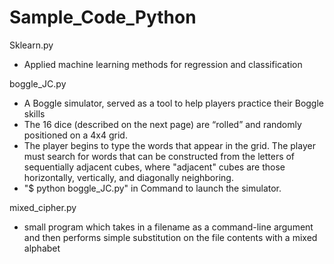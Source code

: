 # Sample_Code_Python

Sklearn.py
- Applied machine learning methods for regression and classification

boggle_JC.py
- A Boggle simulator, served as a tool to help players practice their Boggle skills
- The 16 dice (described on the next page) are “rolled” and randomly positioned on a 4x4 grid.
- The player begins to type the words that appear in the grid. The player must search for words that can be constructed from the letters of sequentially adjacent cubes, where "adjacent" cubes are those horizontally, vertically, and diagonally neighboring.
- "$ python boggle_JC.py" in Command to launch the simulator. 

mixed_cipher.py
- small program which takes in a filename as a command-line argument and then performs simple substitution on the file contents with a mixed alphabet
